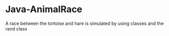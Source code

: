 # Java-AnimalRace
A race between the tortoise and hare is simulated by using classes and the rand class
